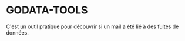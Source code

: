 # GODATA-TOOLS
C'est un outil pratique pour découvrir si un mail a été lié à des fuites de données.
